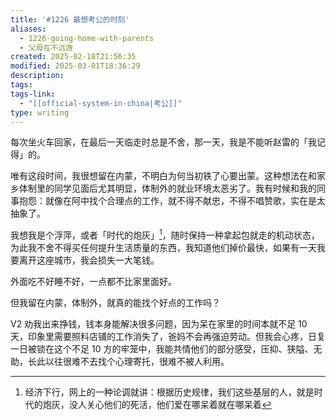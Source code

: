 ```yaml
---
title: '#1226 最想考公的时刻'
aliases:
  - 1226-going-home-with-parents
  - 父母在不远游
created: 2025-02-18T21:56:35
modified: 2025-03-01T18:36:29
description: 
tags: 
tags-link:
  - "[[official-system-in-china|考公]]"
type: writing
---
```


每次坐火车回家，在最后一天临走时总是不舍，那一天，我是不能听赵雷的「我记得」的。

唯有这段时间，我很想留在内蒙，不明白为何当初铁了心要出蒙。这种想法在和家乡体制里的同学见面后尤其明显，体制外的就业环境太恶劣了。我有时候和我的同事抱怨：就像在阿中找个合理点的工作，就不得不献忠，不得不唱赞歌，实在是太抽象了。

我想我是个浮萍，或者「时代的炮灰」[^disapper-30-years]，随时保持一种拿起包就走的机动状态，为此我不舍不得买任何提升生活质量的东西，我知道他们掉价最快，如果有一天我要离开这座城市，我会损失一大笔钱。

外面吃不好睡不好，一点都不比家里面好。

但我留在内蒙，体制外，就真的能找个好点的工作吗？

V2 劝我出来挣钱，钱本身能解决很多问题，因为呆在家里的时间本就不足 10 天，印象里需要照料店铺的工作消失了，爸妈不会再强迫劳动。但我会心疼，日复一日被锁在这个不足 10 方的牢笼中，我能共情他们的部分感受，压抑、狭隘、无助，长此以往很难不去找个心理寄托，很难不被人利用。

[^disapper-30-years]: 经济下行，网上的一种论调就讲：根据历史规律，我们这些基层的人，就是时代的炮灰，没人关心他们的死活，他们爱在哪呆着就在哪呆着
